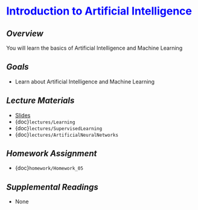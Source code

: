 # <span style="color: blue;"><b>Introduction to Artificial Intelligence</b></span>

## *Overview*
You will learn the basics of Artificial Intelligence and Machine Learning

## *Goals*
* Learn about Artificial Intelligence and Machine Learning

## *Lecture Materials*
* [Slides](https://docs.google.com/presentation/d/1by3-6jDEorKi7_WEr6PTMfEBE8f4xrS94fNdtSuATVg/edit?usp=sharing)
* {doc}`lectures/Learning`
* {doc}`lectures/SupervisedLearning`
* {doc}`lectures/ArtificialNeuralNetworks`

## *Homework Assignment*
* {doc}`homework/Homework_05`

## *Supplemental Readings*
* None

